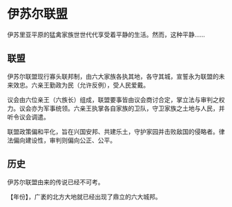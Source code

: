 # 伊苏尔联盟

伊苏里亚平原的猛禽家族世世代代享受着平静的生活。然而，这种平静……

## 联盟

伊苏尔联盟现行寡头联邦制，由六大家族各执其地，各守其城，宣誓永为联盟的未来效忠。六亲王勤政为民（允许反例），受人民爱戴。

议会由六位亲王（六族长）组成，联盟要事皆由议会商讨合定，掌立法与审判之权力。议会亦为军事统领。六亲王执掌各自家族的卫队，守卫家族之土地与人民，并听令议会调遣。

联盟政策偏和平化，旨在兴国安邦、共建乐土，守护家园并击败敌国的侵略者。律法偏向建设性，审判则偏向公正、公平。

## 历史

伊苏尔联盟由来的传说已经不可考。

【年份】，广袤的北方大地就已经出现了鼎立的六大城邦。

